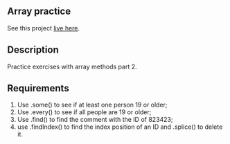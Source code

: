 
## Array practice

See this project [live here](https://array-practice-part2.netlify.app/).


## Description

Practice exercises with array methods part 2.


## Requirements

1. Use .some() to see if at least one person 19 or older;
2. Use .every() to see if all people are 19 or older;
3. Use .find() to find the comment with the ID of 823423;
4. use .findIndex() to find the index position of an ID and .splice() to delete it.
